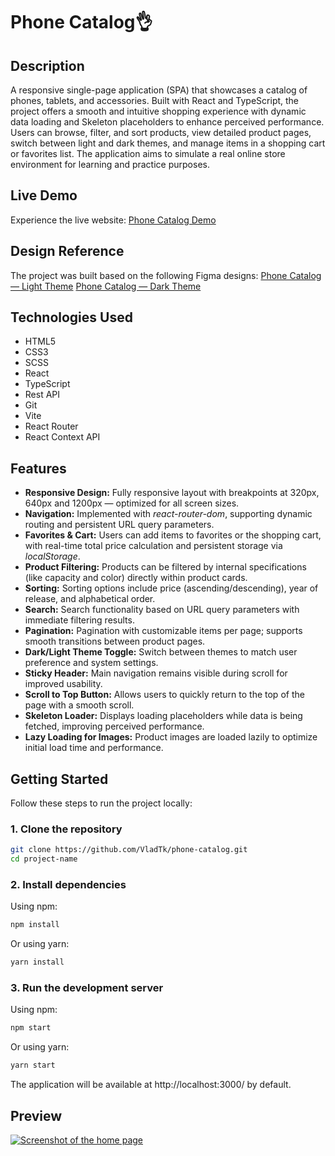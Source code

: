 # Phone Catalog👌

## Description

A responsive single-page application (SPA) that showcases a catalog of phones, tablets, and accessories. Built with React and TypeScript, the project offers a smooth and intuitive shopping experience with dynamic data loading and Skeleton placeholders to enhance perceived performance. Users can browse, filter, and sort products, view detailed product pages, switch between light and dark themes, and manage items in a shopping cart or favorites list. The application aims to simulate a real online store environment for learning and practice purposes.

## Live Demo

Experience the live website: [Phone Catalog Demo](https://VladTk.github.io/phone-catalog/)

## Design Reference

The project was built based on the following Figma designs:
[Phone Catalog — Light Theme](https://www.figma.com/design/T5ttF21UnT6RRmCQQaZc6L/Phone-catalog--V2--Original)
[Phone Catalog — Dark Theme](https://www.figma.com/design/BUusqCIMAWALqfBahnyIiH/Phone-catalog--V2--Original-Dark)

## Technologies Used

- HTML5
- CSS3
- SCSS
- React
- TypeScript
- Rest API
- Git
- Vite
- React Router
- React Context API

## Features

* **Responsive Design:** Fully responsive layout with breakpoints at 320px, 640px and 1200px — optimized for all screen sizes.
* **Navigation:** Implemented with *react-router-dom*, supporting dynamic routing and persistent URL query parameters.
* **Favorites & Cart:** Users can add items to favorites or the shopping cart, with real-time total price calculation and persistent storage via *localStorage*.
* **Product Filtering:** Products can be filtered by internal specifications (like capacity and color) directly within product cards.
* **Sorting:** Sorting options include price (ascending/descending), year of release, and alphabetical order.
* **Search:** Search functionality based on URL query parameters with immediate filtering results.
* **Pagination:** Pagination with customizable items per page; supports smooth transitions between product pages.
* **Dark/Light Theme Toggle:** Switch between themes to match user preference and system settings.
* **Sticky Header:** Main navigation remains visible during scroll for improved usability.
* **Scroll to Top Button:** Allows users to quickly return to the top of the page with a smooth scroll.
* **Skeleton Loader:** Displays loading placeholders while data is being fetched, improving perceived performance.
* **Lazy Loading for Images:** Product images are loaded lazily to optimize initial load time and performance.

## Getting Started

Follow these steps to run the project locally:

### 1. Clone the repository

```bash
git clone https://github.com/VladTk/phone-catalog.git
cd project-name
```

### 2. Install dependencies

Using npm:
```bash
npm install
```

Or using yarn:
```bash
yarn install
```

### 3. Run the development server

Using npm:
```bash
npm start
```

Or using yarn:
```bash
yarn start
```

The application will be available at http://localhost:3000/ by default.

## Preview
[![Screenshot of the home page](https://i.postimg.cc/j5P1Vp3Y/Screenshot-2025-06-06-013250.png)](https://postimg.cc/R6CdKDzg)
